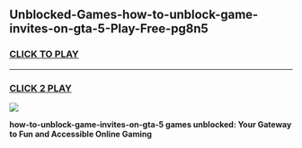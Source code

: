 
## Unblocked-Games-how-to-unblock-game-invites-on-gta-5-Play-Free-pg8n5
<h3>
<a href="https://premium76.site?title=how-to-unblock-game-invites-on-gta-5&ref=20A">CLICK TO PLAY</a></h3>
<hr>

<h3>
<a href="https://premium76.site?title=how-to-unblock-game-invites-on-gta-5&ref=20A">CLICK 2 PLAY</a>
  
</h3>

<a href="https://premium76.site?title=how-to-unblock-game-invites-on-gta-5&ref=20A"><img src="https://clearcache.store/games.png"></a>


**how-to-unblock-game-invites-on-gta-5 games unblocked: Your Gateway to Fun and Accessible Online Gaming**
